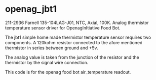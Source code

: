 # openag_jbt1
211-2936 Farnell 135-104LAG-J01, NTC, Axial, 100K. Analog thermistor 
temperature sensor driver for OpenagInItiative Food Bot.

The jbt1 simple home made thermistor temperature sensor requires two components.
A 120kohm resistor connected to the afore mentioned thermistor in series between
ground and +5v.

The analog value is taken from the junction of the resistor and the thermistor
by the signal wire connection.

This code is for the openag food bot air_temperature readout.
